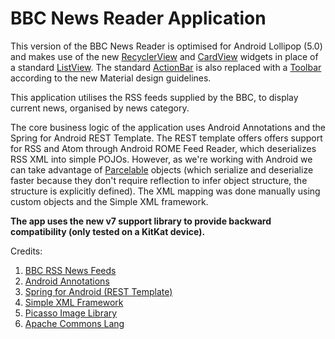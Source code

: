 <h1>BBC News Reader Application</h1>

This version of the BBC News Reader is optimised for Android Lollipop (5.0) and makes use of the new <a href="https://developer.android.com/reference/android/support/v7/widget/RecyclerView.html">RecyclerView</a> and <a href="https://developer.android.com/reference/android/support/v7/widget/CardView.html">CardView</a> widgets in place of a standard <a href="http://developer.android.com/reference/android/widget/ListView.html">ListView</a>.  The standard <a href="http://developer.android.com/reference/android/app/ActionBar.html">ActionBar</a> is also replaced with a <a href="http://developer.android.com/reference/android/support/v7/widget/Toolbar.html">Toolbar</a> according to the new Material design guidelines.

<p>This application utilises the RSS feeds supplied by the BBC, to display current news, organised by news category.</p>

The core business logic of the application uses Android Annotations and the Spring for Android REST Template. The REST template offers offers support for RSS and Atom through Android ROME Feed Reader, which deserializes RSS XML into simple POJOs.  However, as we're working with Android we can take advantage of <a href="http://developer.android.com/reference/android/os/Parcelable.html">Parcelable</a> objects (which serialize and deserialize faster because they don't require reflection to infer object structure, the structure is explicitly defined).  The XML mapping was done manually using custom objects and the Simple XML framework.

<b>The app uses the new v7 support library to provide backward compatibility (only tested on a KitKat device).</b>

<p>Credits:</p>
<ol>
<li><a href="http://www.bbc.co.uk/news/10628494">BBC RSS News Feeds</a><br/></li>
<li><a href="http://androidannotations.org/">Android Annotations</a><br/></li>
<li><a href="http://projects.spring.io/spring-android/">Spring for Android (REST Template)</a><br/></li>
<li><a href="http://simple.sourceforge.net/">Simple XML Framework</a><br/></li>
<li><a href="http://square.github.io/picasso/">Picasso Image Library</a><br/></li>
<li><a href="http://commons.apache.org/proper/commons-lang/">Apache Commons Lang</a><br/></li>
</ol>